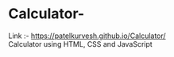 # Calculator-
Link :- https://patelkurvesh.github.io/Calculator/
<br>
Calculator using HTML, CSS and JavaScript
